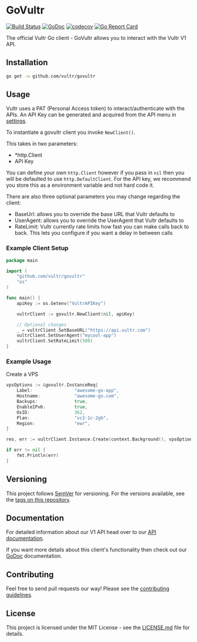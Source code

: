 # GoVultr

[![Build Status](https://travis-ci.org/vultr/govultr.svg?branch=master)](https://travis-ci.org/vultr/govultr)
[![GoDoc](https://godoc.org/github.com/vultr/govultr?status.svg)](https://godoc.org/github.com/vultr/govultr)
[![codecov](https://codecov.io/gh/vultr/govultr/branch/master/graph/badge.svg?token=PDJXBc7Rci)](https://codecov.io/gh/vultr/govultr)
[![Go Report Card](https://goreportcard.com/badge/github.com/vultr/govultr)](https://goreportcard.com/report/github.com/vultr/govultr)

The official Vultr Go client - GoVultr allows you to interact with the Vultr V1 API.

## Installation

```sh
go get -u github.com/vultr/govultr
```

## Usage

Vultr uses a PAT (Personal Access token) to interact/authenticate with the APIs. An API Key can be generated and acquired from the API menu in [settings](https://my.vultr.com/settings/#settingsapi).

To instantiate a govultr client you invoke `NewClient()`.

This takes in two parameters:

- \*http.Client
- API Key

You can define your own `http.Client` however if you pass in `nil` then you will be defaulted to use `http.DefaultClient`. For the API key, we recommend you store this as a environment variable and not hard code it.

There are also three optional parameters you may change regarding the client:

- BaseUrl: allows you to override the base URL that Vultr defaults to
- UserAgent: allows you to override the UserAgent that Vultr defaults to
- RateLimit: Vultr currently rate limits how fast you can make calls back to back. This lets you configure if you want a delay in between calls

### Example Client Setup

```go
package main

import (
	"github.com/vultr/govultr"
	"os"
)

func main() {
	apiKey := os.Getenv("VultrAPIKey")

	vultrClient := govultr.NewClient(nil, apiKey)

	// Optional changes
	_ = vultrClient.SetBaseURL("https://api.vultr.com")
	vultrClient.SetUserAgent("mycool-app")
	vultrClient.SetRateLimit(500)
}
```

### Example Usage

Create a VPS

```go
vpsOptions := &govultr.InstanceReq{
	Label:                "awesome-go-app",
	Hostname:             "awesome-go.com",
	Backups:              true,
	EnableIPv6:           true,
	OsID:                 362,
	Plan:                 "vc2-1c-2gb",	
	Region:               "ewr",
}

res, err := vultrClient.Instance.Create(context.Background(), vpsOptions)

if err != nil {
	fmt.Println(err)
}
```

## Versioning

This project follows [SemVer](http://semver.org/) for versioning. For the versions available, see the [tags on this repository](https://github.com/vultr/govultr/tags).

## Documentation

For detailed information about our V1 API head over to our [API documentation](https://www.vultr.com/api/).

If you want more details about this client's functionality then check out our [GoDoc](https://godoc.org/github.com/vultr/govultr) documentation.

## Contributing

Feel free to send pull requests our way! Please see the [contributing guidelines](CONTRIBUTING.md).

## License

This project is licensed under the MIT License - see the [LICENSE.md](LICENSE) file for details.

